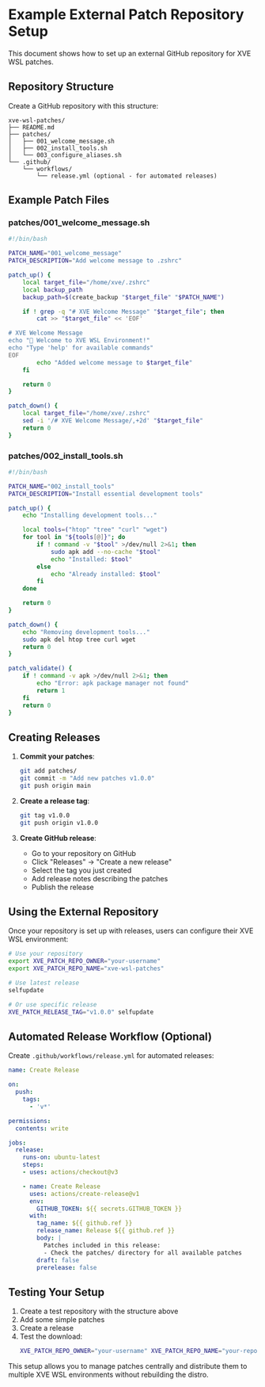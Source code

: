 # Example External Patch Repository Setup

This document shows how to set up an external GitHub repository for XVE WSL patches.

## Repository Structure

Create a GitHub repository with this structure:

```
xve-wsl-patches/
├── README.md
├── patches/
│   ├── 001_welcome_message.sh
│   ├── 002_install_tools.sh
│   └── 003_configure_aliases.sh
└── .github/
    └── workflows/
        └── release.yml (optional - for automated releases)
```

## Example Patch Files

### patches/001_welcome_message.sh
```bash
#!/bin/bash

PATCH_NAME="001_welcome_message"
PATCH_DESCRIPTION="Add welcome message to .zshrc"

patch_up() {
    local target_file="/home/xve/.zshrc"
    local backup_path
    backup_path=$(create_backup "$target_file" "$PATCH_NAME")

    if ! grep -q "# XVE Welcome Message" "$target_file"; then
        cat >> "$target_file" << 'EOF'

# XVE Welcome Message
echo "🚀 Welcome to XVE WSL Environment!"
echo "Type 'help' for available commands"
EOF
        echo "Added welcome message to $target_file"
    fi

    return 0
}

patch_down() {
    local target_file="/home/xve/.zshrc"
    sed -i '/# XVE Welcome Message/,+2d' "$target_file"
    return 0
}
```

### patches/002_install_tools.sh
```bash
#!/bin/bash

PATCH_NAME="002_install_tools"
PATCH_DESCRIPTION="Install essential development tools"

patch_up() {
    echo "Installing development tools..."

    local tools=("htop" "tree" "curl" "wget")
    for tool in "${tools[@]}"; do
        if ! command -v "$tool" >/dev/null 2>&1; then
            sudo apk add --no-cache "$tool"
            echo "Installed: $tool"
        else
            echo "Already installed: $tool"
        fi
    done

    return 0
}

patch_down() {
    echo "Removing development tools..."
    sudo apk del htop tree curl wget
    return 0
}

patch_validate() {
    if ! command -v apk >/dev/null 2>&1; then
        echo "Error: apk package manager not found"
        return 1
    fi
    return 0
}
```

## Creating Releases

1. **Commit your patches**:
   ```bash
   git add patches/
   git commit -m "Add new patches v1.0.0"
   git push origin main
   ```

2. **Create a release tag**:
   ```bash
   git tag v1.0.0
   git push origin v1.0.0
   ```

3. **Create GitHub release**:
   - Go to your repository on GitHub
   - Click "Releases" → "Create a new release"
   - Select the tag you just created
   - Add release notes describing the patches
   - Publish the release

## Using the External Repository

Once your repository is set up with releases, users can configure their XVE WSL environment:

```bash
# Use your repository
export XVE_PATCH_REPO_OWNER="your-username"
export XVE_PATCH_REPO_NAME="xve-wsl-patches"

# Use latest release
selfupdate

# Or use specific release
XVE_PATCH_RELEASE_TAG="v1.0.0" selfupdate
```

## Automated Release Workflow (Optional)

Create `.github/workflows/release.yml` for automated releases:

```yaml
name: Create Release

on:
  push:
    tags:
      - 'v*'

permissions:
  contents: write

jobs:
  release:
    runs-on: ubuntu-latest
    steps:
    - uses: actions/checkout@v3

    - name: Create Release
      uses: actions/create-release@v1
      env:
        GITHUB_TOKEN: ${{ secrets.GITHUB_TOKEN }}
      with:
        tag_name: ${{ github.ref }}
        release_name: Release ${{ github.ref }}
        body: |
          Patches included in this release:
          - Check the patches/ directory for all available patches
        draft: false
        prerelease: false
```

## Testing Your Setup

1. Create a test repository with the structure above
2. Add some simple patches
3. Create a release
4. Test the download:
   ```bash
   XVE_PATCH_REPO_OWNER="your-username" XVE_PATCH_REPO_NAME="your-repo" selfupdate --help
   ```

This setup allows you to manage patches centrally and distribute them to multiple XVE WSL environments without rebuilding the distro.
